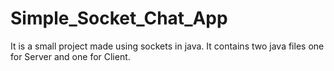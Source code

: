 # Simple_Socket_Chat_App
It is a small project made using sockets in java. It contains two java files one for Server and one for Client. 
